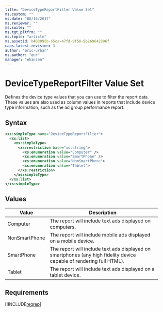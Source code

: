 ```yaml
---
title: "DeviceTypeReportFilter Value Set"
ms.custom: ""
ms.date: "08/16/2017"
ms.reviewer: ""
ms.suite: ""
ms.tgt_pltfrm: ""
ms.topic: "article"
ms.assetid: b403098b-65ca-47fd-9f58-5b269642996f
caps.latest.revision: 3
author: "eric-urban"
ms.author: "eur"
manager: "ehansen"
---
```

# DeviceTypeReportFilter Value Set
Defines the device type values that you can use to filter the report data. These values are also used as column values in reports that include device type information, such as the ad group performance report.

## Syntax

```xml
<xs:simpleType name="DeviceTypeReportFilter">
  <xs:list>
    <xs:simpleType>
      <xs:restriction base="xs:string">
        <xs:enumeration value="Computer" />
        <xs:enumeration value="SmartPhone" />
        <xs:enumeration value="NonSmartPhone">
        <xs:enumeration value="Tablet">
      </xs:restriction>
    </xs:simpleType>
  </xs:list>
</xs:simpleType>
```

## Values

|Value|Description|
|---------|---------------|
|Computer|The report will include text ads displayed on computers.|
|NonSmartPhone|The report will include mobile ads displayed on a mobile device.|
|SmartPhone|The report will include text ads displayed on smartphones (any high fidelity device capable of rendering full HTML).|
|Tablet|The report will include text ads displayed on a tablet device.|

## Requirements
[!INCLUDE[reqrep](../reporting-api/includes/reqrep.md)]
